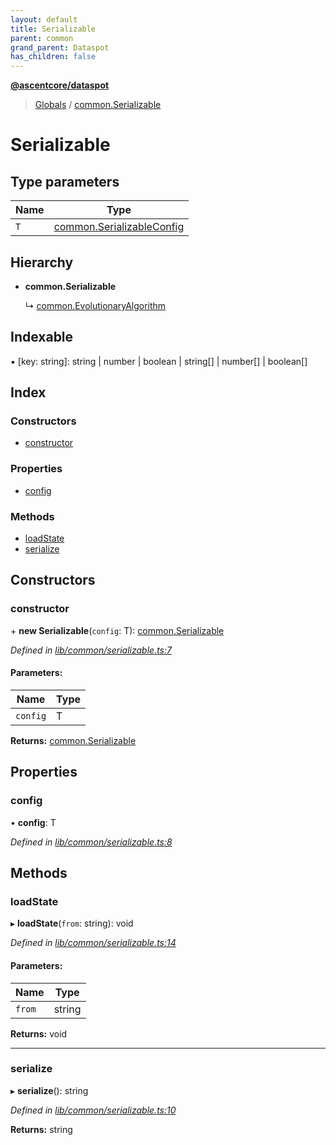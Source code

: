 ```yaml
---
layout: default
title: Serializable
parent: common
grand_parent: Dataspot
has_children: false
---
```


**[@ascentcore/dataspot](../README.md)**

> [Globals](../globals.md) / [common.Serializable](common_serializable)

# Serializable

## Type parameters

Name | Type |
------ | ------ |
`T` | [common.SerializableConfig](common_serializableconfig) |

## Hierarchy

* **common.Serializable**

  ↳ [common.EvolutionaryAlgorithm](common_evolutionaryalgorithm)

## Indexable

▪ [key: string]: string \| number \| boolean \| string[] \| number[] \| boolean[]

## Index

### Constructors

* [constructor](common_serializable#constructor)

### Properties

* [config](common_serializable#config)

### Methods

* [loadState](common_serializable#loadstate)
* [serialize](common_serializable#serialize)

## Constructors

### constructor

\+ **new Serializable**(`config`: T): [common.Serializable](common_serializable)

*Defined in [lib/common/serializable.ts:7](https://github.com/ascentcore/dataspot/blob/a358cc9/lib/common/serializable.ts#L7)*

#### Parameters:

Name | Type |
------ | ------ |
`config` | T |

**Returns:** [common.Serializable](common_serializable)

## Properties

### config

•  **config**: T

*Defined in [lib/common/serializable.ts:8](https://github.com/ascentcore/dataspot/blob/a358cc9/lib/common/serializable.ts#L8)*

## Methods

### loadState

▸ **loadState**(`from`: string): void

*Defined in [lib/common/serializable.ts:14](https://github.com/ascentcore/dataspot/blob/a358cc9/lib/common/serializable.ts#L14)*

#### Parameters:

Name | Type |
------ | ------ |
`from` | string |

**Returns:** void

___

### serialize

▸ **serialize**(): string

*Defined in [lib/common/serializable.ts:10](https://github.com/ascentcore/dataspot/blob/a358cc9/lib/common/serializable.ts#L10)*

**Returns:** string
